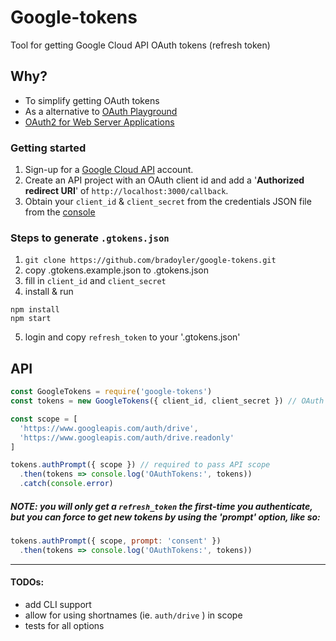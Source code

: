 # Google-tokens
Tool for getting Google Cloud API OAuth tokens (refresh token)

## Why?
- To simplify getting OAuth tokens
- As a alternative to [OAuth Playground](https://developers.google.com/oauthplayground/)
- [OAuth2 for Web Server Applications](https://developers.google.com/identity/protocols/OAuth2WebServer)

### Getting started
1. Sign-up for a [Google Cloud API](https://console.developer.google.com/) account.
1. Create an API project with an OAuth client id and add a '**Authorized redirect URI**' of `http://localhost:3000/callback`.
1. Obtain your `client_id` & `client_secret` from the credentials JSON file from the [console](https://console.developers.google.com/apis/credentials)

### Steps to generate `.gtokens.json`
1. `git clone https://github.com/bradoyler/google-tokens.git`
1. copy .gtokens.example.json to .gtokens.json
1. fill in `client_id` and `client_secret`
1. install & run
```
npm install
npm start
``` 
5. login and copy `refresh_token` to your '.gtokens.json'

## API
```javascript
const GoogleTokens = require('google-tokens')
const tokens = new GoogleTokens({ client_id, client_secret }) // OAuth credentials 

const scope = [
  'https://www.googleapis.com/auth/drive',
  'https://www.googleapis.com/auth/drive.readonly'
]

tokens.authPrompt({ scope }) // required to pass API scope
  .then(tokens => console.log('OAuthTokens:', tokens))
  .catch(console.error)
```

##### NOTE: you will only get a `refresh_token` the first-time you authenticate, but you can force to get new tokens by using the 'prompt' option, like so:

```javascript
tokens.authPrompt({ scope, prompt: 'consent' })
  .then(tokens => console.log('OAuthTokens:', tokens))
```

----

#### TODOs:
- add CLI support
- allow for using shortnames (ie. `auth/drive` ) in scope
- tests for all options 
